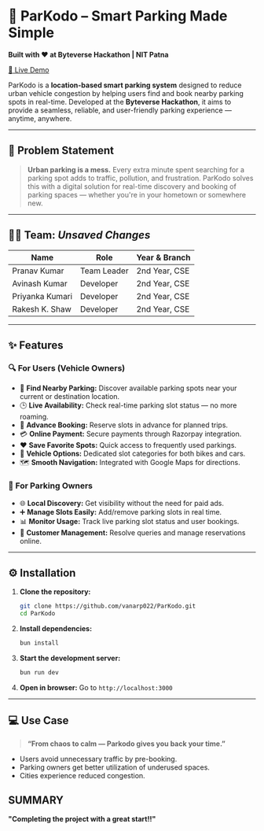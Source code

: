 
# 🚗 ParKodo – Smart Parking Made Simple

**Built with ❤️ at Byteverse Hackathon | NIT Patna**

[🔗 Live Demo](https://par-kodo.vercel.app)

ParKodo is a **location-based smart parking system** designed to reduce urban vehicle congestion by helping users find and book nearby parking spots in real-time. Developed at the **Byteverse Hackathon**, it aims to provide a seamless, reliable, and user-friendly parking experience — anytime, anywhere.

---

## 🧠 Problem Statement

> **Urban parking is a mess.** Every extra minute spent searching for a parking spot adds to traffic, pollution, and frustration. ParKodo solves this with a digital solution for real-time discovery and booking of parking spaces — whether you're in your hometown or somewhere new.

---

## 👨‍💻 Team: *Unsaved Changes*

| Name             | Role               | Year & Branch        |
|------------------|--------------------|----------------------|
| Pranav Kumar       | Team Leader         | 2nd Year, CSE |
| Avinash Kumar      | Developer             | 2nd Year, CSE        |
| Priyanka Kumari    | Developer             | 2nd Year, CSE        |
| Rakesh K. Shaw    | Developer             | 2nd Year, CSE        |

---

## ✨ Features

### 🔍 For Users (Vehicle Owners)
- 📍 **Find Nearby Parking:** Discover available parking spots near your current or destination location.
- 🕒 **Live Availability:** Check real-time parking slot status — no more roaming.
- 📅 **Advance Booking:** Reserve slots in advance for planned trips.
- 💳 **Online Payment:** Secure payments through Razorpay integration.
- ❤️ **Save Favorite Spots:** Quick access to frequently used parkings.
- 🚗 **Vehicle Options:** Dedicated slot categories for both bikes and cars.
- 🗺️ **Smooth Navigation:** Integrated with Google Maps for directions.

### 💼 For Parking Owners
- 🌐 **Local Discovery:** Get visibility without the need for paid ads.
- ➕ **Manage Slots Easily:** Add/remove parking slots in real time.
- 📊 **Monitor Usage:** Track live parking slot status and user bookings.
- 👥 **Customer Management:** Resolve queries and manage reservations online.


---

## ⚙️ Installation

1. **Clone the repository:**
   ```bash
   git clone https://github.com/vanarp022/ParKodo.git
   cd ParKodo
   ```

2. **Install dependencies:**
   ```bash
   bun install
   ```

3. **Start the development server:**
   ```bash
   bun run dev
   ```

4. **Open in browser:**
   Go to `http://localhost:3000`

---

## 💻 Use Case

> **“From chaos to calm — Parkodo gives you back your time.”**

- Users avoid unnecessary traffic by pre-booking.
- Parking owners get better utilization of underused spaces.
- Cities experience reduced congestion.

## **SUMMARY**
**"Completing the project with a great start!!"**
